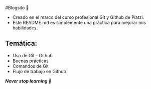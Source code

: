 #Blogsito 💚
- Creado en el marco del curso profesional Git y Github de Platzi.
- Este README.md es simplemente una práctica para mejorar mis habilidades.

## Temática:
- Uso de Git - Github
- Buenas prácticas
- Comandos de Git
- Flujo de trabajo en Github



***Never stop learning 💚***